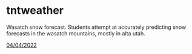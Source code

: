 # tntweather
Wasatch snow forecast. Students attempt at accurately predicting snow forecasts in the wasatch mountains, mostly in alta utah. 

[04/04/2022](/04-04-2022.md)
